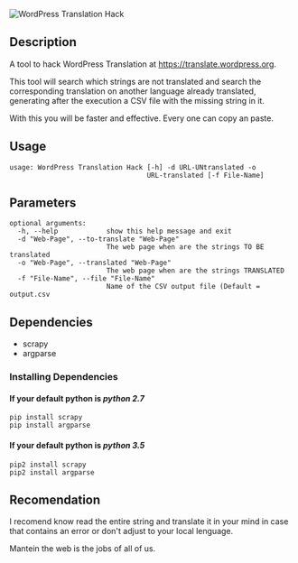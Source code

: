 ![WordPress Translation Hack](http://i.imgur.com/4mUFw5S.png)

## Description
A tool to hack WordPress Translation at 
https://translate.wordpress.org.

This tool will search which strings are not translated and search the corresponding translation on another language  already translated, generating after the execution a CSV file with the missing string in it.

With this you will be faster and effective. Every one can copy an paste.

## Usage
```
usage: WordPress Translation Hack [-h] -d URL-UNtranslated -o
                                  URL-translated [-f File-Name]
```
## Parameters
  ```
  optional arguments:
    -h, --help            show this help message and exit
    -d "Web-Page", --to-translate "Web-Page"
                          The web page when are the strings TO BE translated
    -o "Web-Page", --translated "Web-Page"
                          The web page when are the strings TRANSLATED
    -f "File-Name", --file "File-Name"
                          Name of the CSV output file (Default = output.csv
  ```

## Dependencies 
- scrapy
- argparse
### Installing Dependencies
#### If your default python is *python 2.7*
```
pip install scrapy
pip install argparse
``` 
#### If your default python is *python 3.5*
```
pip2 install scrapy
pip2 install argparse
```

## Recomendation
I recomend know read the entire string and translate it 
in your mind in case that contains an error or don't 
adjust to your local lenguage.

Mantein the web is the jobs of all of us.
